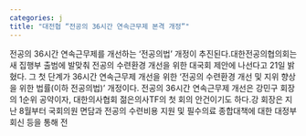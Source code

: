 ```yaml
---
categories: j
title: "대전협 “전공의 36시간 연속근무제 본격 개정”"
---
```

전공의 36시간 연속근무제를 개선하는 ‘전공의법’ 개정이 추진된다.대한전공의협의회는 새 집행부 출범에 발맞춰 전공의 수련환경 개선을 위한 대국회 제안에 나선다고 21일 밝혔다. 그 첫 단계가 36시간 연속근무제 개선을 위한 ‘전공의 수련환경 개선 및 지위 향상을 위한 법률(이하 전공의법)’ 개정이다. 전공의 36시간 연속근무제 개선은 강민구 회장의 1순위 공약이자, 대한의사협회 젊은의사TF의 첫 회의 안건이기도 하다.강 회장은 지난 8월부터 국회의원 면담과 전공의 수련비용 지원 및 필수의료 종합대책에 대한 대정부 회신 등을 통해 전